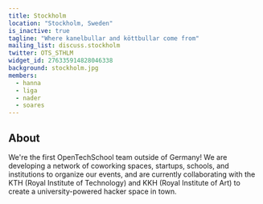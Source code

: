 ```yaml
---
title: Stockholm
location: "Stockholm, Sweden"
is_inactive: true
tagline: "Where kanelbullar and köttbullar come from"
mailing_list: discuss.stockholm
twitter: OTS_STHLM
widget_id: 276335914828046338
background: stockholm.jpg
members:
  - hanna
  - liga
  - nader
  - soares
---
```


## About

We're the first OpenTechSchool team outside of Germany! We are developing
a network of coworking spaces, startups, schools, and institutions to
organize our events, and are currently collaborating with the KTH
(Royal Institute of Technology) and KKH (Royal Institute of Art) to
create a university-powered hacker space in town.
